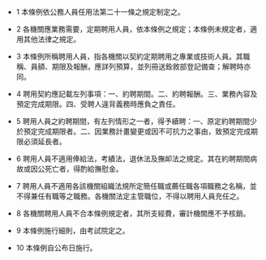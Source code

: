 * 1 本條例依公務人員任用法第二十一條之規定制定之。

* 2 各機關應業務需要，定期聘用人員，依本條例之規定；本條例未規定者，適用其他法律之規定。

* 3 本條例所稱聘用人員，指各機關以契約定期聘用之專業或技術人員。其職稱、員額、期限及報酬，應詳列預算，並列冊送銓敘部登記備查；解聘時亦同。

* 4 聘用契約應記載左列事項：一、約聘期間。二、約聘報酬。三、業務內容及預定完成期限。四、受聘人違背義務時應負之責任。

* 5 聘用人員之約聘期間，有左列情形之一者，得予續聘：一、原定約聘期間少於預定完成期限者。二、因業務計畫變更或因不可抗力之事由，致預定完成期限必須延長者。

* 6 聘用人員不適用俸給法，考績法，退休法及撫卹法之規定。其在約聘期間病故或因公死亡者，得酌給撫慰金。

* 7 聘用人員不適用各該機關組織法規所定簡任職或薦任職各項職務之名稱，並不得兼任有職等之職務。各機關法定主管職位，不得以聘用人員充任之。

* 8 各機關聘用人員不合本條例規定者，其所支經費，審計機關應不予核銷。

* 9 本條例施行細則，由考試院定之。

* 10 本條例自公布日施行。

